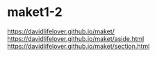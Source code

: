# maket1-2

https://davidlifelover.github.io/maket/
https://davidlifelover.github.io/maket/aside.html
https://davidlifelover.github.io/maket/section.html

